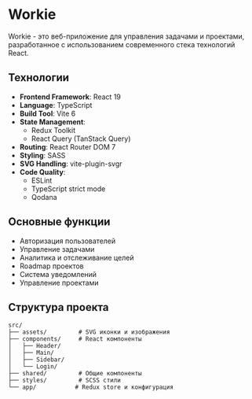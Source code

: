 # Workie

Workie - это веб-приложение для управления задачами и проектами, разработанное с использованием современного стека технологий React.

## Технологии

- **Frontend Framework**: React 19
- **Language**: TypeScript
- **Build Tool**: Vite 6
- **State Management**: 
  - Redux Toolkit
  - React Query (TanStack Query)
- **Routing**: React Router DOM 7
- **Styling**: SASS
- **SVG Handling**: vite-plugin-svgr
- **Code Quality**:
  - ESLint
  - TypeScript strict mode
  - Qodana

## Основные функции

- Авторизация пользователей
- Управление задачами
- Аналитика и отслеживание целей
- Roadmap проектов
- Система уведомлений
- Управление проектами

## Структура проекта

```
src/
├── assets/         # SVG иконки и изображения
├── components/     # React компоненты
│   ├── Header/
│   ├── Main/
│   ├── Sidebar/
│   └── Login/
├── shared/         # Общие компоненты
├── styles/         # SCSS стили
└── app/           # Redux store и конфигурация
```